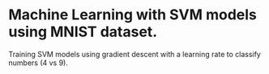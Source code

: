 # Machine Learning with SVM models using MNIST dataset.
Training SVM models using gradient descent with a learning rate to classify numbers (4 vs 9).
